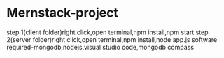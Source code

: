 # Mernstack-project
step 1(client folder)right click,open terminal,npm install,npm start
step 2(server folder)right click,open terminal,npm install,node app.js
software required-mongodb,nodejs,visual studio code,mongodb compass
